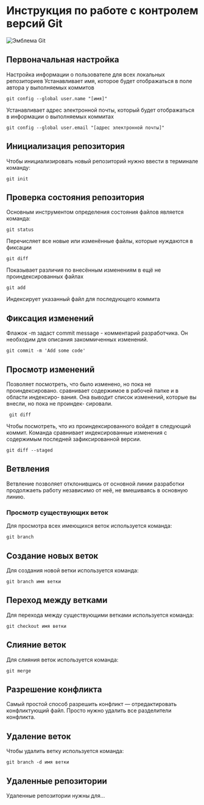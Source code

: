 # **Инструкция по работе с контролем версий Git**

![Эмблема Git](Git.JPG)

## Первоначальная настройка

Настройка информации о пользователе для всех локальных репозиториев
Устанавливает имя, которое будет отображаться в поле автора у выполняемых коммитов

    git config --global user.name "[имя]"

Устанавливает адрес электронной почты, который будет отображаться в информации о выполняемых коммитах

    git config --global user.email "[адрес электронной почты]"

## Инициализация репозитория

Чтобы инициализировать новый репозиторий нужно ввести в терминале команду:

    git init

## Проверка состояния репозитория

Основным инструментом определения состояния файлов является команда:

    git status

Перечисляет все новые или изменённые файлы, которые нуждаются в фиксации

    git diff

Показывает различия по внесённым изменениям в ещё не проиндексированных файлах

    git add

Индексирует указанный файл для последующего коммита
    

## Фиксация изменений

Флажок -m задаст commit message - комментарий разработчика. Он необходим для описания закоммиченных изменений. 

    git commit -m 'Add some code'


## Просмотр изменений

Позволяет посмотреть, что было
изменено, но пока не проиндексировано. сравнивает содержимое в рабочей папке и в области индексиро-
вания. Она выводит список изменений, которые вы внесли, но пока не проиндек-
сировали.

     git diff

Чтобы посмотреть, что из проиндексированного войдет в следующий коммит. Команда сравнивает индексированные
изменения с содержимым последней зафиксированной версии.

    git diff --staged


## Ветвления

Ветвление позволяет отклонившись от основной линии разработки продолжаеть работу независимо от неё, не вмешиваясь в основную линию.

### Просмотр существующих веток

Для просмотра всех имеющихся веток используется команда:

    git branch

## Создание новых веток

Для создания новой ветки используется команда:

    git branch имя ветки

## Переход между ветками

Для перехода между существующими ветками используется команда:

    git checkout имя ветки

## Слияние веток
Для слияния веток используется команда:

    git merge

## Разрешение конфликта

Самый простой способ разрешить конфликт — отредактировать конфликтующий файл. Просто нужно удалить все разделители конфликта.

## Удаление веток

Чтобы удалить ветку используется команда:

    git branch -d имя ветки

## Удаленные репозитории

Удаленные репозитории нужны для...


